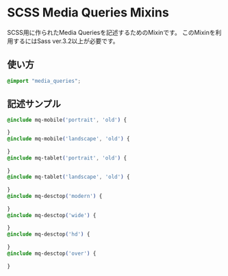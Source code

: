 SCSS Media Queries Mixins
==================================================
SCSS用に作られたMedia Queriesを記述するためのMixinです。
このMixinを利用するにはSass ver.3.2以上が必要です。

使い方
--------------------------------------------------
```css
@import "media_queries";
```

記述サンプル
--------------------------------------------------
```css
@include mq-mobile('portrait', 'old') {

}
@include mq-mobile('landscape', 'old') {
        
}
@include mq-tablet('portrait', 'old') {
        
}
@include mq-tablet('landscape', 'old') {
        
}
@include mq-desctop('modern') {
        
}
@include mq-desctop('wide') {
        
}
@include mq-desctop('hd') {
        
}
@include mq-desctop('over') {
        
}
```
